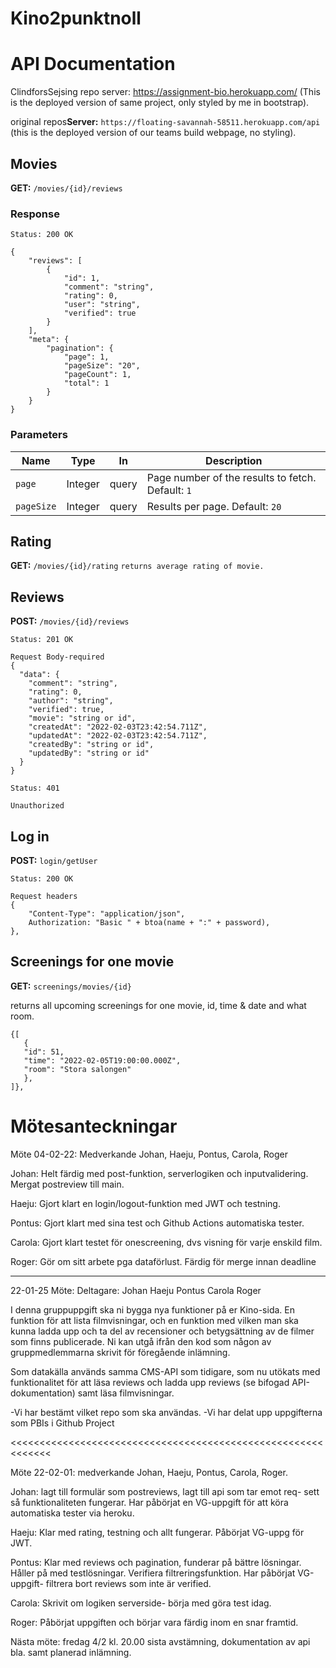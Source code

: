 # Kino2punktnoll

# API Documentation

ClindforsSejsing repo server: https://assignment-bio.herokuapp.com/ (This is the deployed version of same project, only styled by me in bootstrap). 

original repos**Server:** `https://floating-savannah-58511.herokuapp.com/api ` (this is the deployed version of our teams build webpage, no styling). 

## Movies

**GET:** `/movies/{id}/reviews`

### Response

`Status: 200 OK`

```
{
    "reviews": [
        {
            "id": 1,
            "comment": "string",
            "rating": 0,
            "user": "string",
            "verified": true
        }
    ],
    "meta": {
        "pagination": {
            "page": 1,
            "pageSize": "20",
            "pageCount": 1,
            "total": 1
        }
    }
}
```

### Parameters

| Name       | Type    | In    | Description                                       |
| ---------- | ------- | ----- | ------------------------------------------------- |
| `page`     | Integer | query | Page number of the results to fetch. Default: `1` |
| `pageSize` | Integer | query | Results per page. Default: `20`                   |

## Rating

**GET:** `/movies/{id}/rating`
`returns average rating of movie.`

## Reviews

**POST:** `/movies/{id}/reviews`

`Status: 201 OK`

```
Request Body-required
{
  "data": {
    "comment": "string",
    "rating": 0,
    "author": "string",
    "verified": true,
    "movie": "string or id",
    "createdAt": "2022-02-03T23:42:54.711Z",
    "updatedAt": "2022-02-03T23:42:54.711Z",
    "createdBy": "string or id",
    "updatedBy": "string or id"
  }
}
```

`Status: 401`

```
Unauthorized
```

## Log in

**POST:** `login/getUser`

`Status: 200 OK`

```
Request headers
{
    "Content-Type": "application/json",
    Authorization: "Basic " + btoa(name + ":" + password),
},
```

## Screenings for one movie

**GET:** `screenings/movies/{id}`

returns all upcoming screenings for one movie, id, time & date and what room.

```
{[
   {
   "id": 51,
   "time": "2022-02-05T19:00:00.000Z",
   "room": "Stora salongen"
   },
]},
```

# Mötesanteckningar

Möte 04-02-22: Medverkande Johan, Haeju, Pontus, Carola, Roger

Johan: Helt färdig med post-funktion, serverlogiken och inputvalidering. Mergat postreview till main.

Haeju: Gjort klart en login/logout-funktion med JWT och testning.

Pontus: Gjort klart med sina test och Github Actions automatiska tester.

Carola: Gjort klart testet för onescreening, dvs visning för varje enskild film.

Roger: Gör om sitt arbete pga dataförlust. Färdig för merge innan deadline

---

22-01-25 Möte:
Deltagare:
Johan
Haeju
Pontus
Carola
Roger

I denna gruppuppgift ska ni bygga nya funktioner på er Kino-sida. En funktion för att lista filmvisningar, och en funktion med vilken man ska kunna ladda upp och ta del av recensioner och betygsättning av de filmer som finns publicerade. Ni kan utgå ifrån den kod som någon av gruppmedlemmarna skrivit för föregående inlämning.

Som datakälla används samma CMS-API som tidigare, som nu utökats med funktionalitet för att läsa reviews och ladda upp reviews (se bifogad API-dokumentation) samt läsa filmvisningar.

-Vi har bestämt vilket repo som ska användas.
-Vi har delat upp uppgifterna som PBIs i Github Project

<<<<<<<<<<<<<<<<<<<<<<<<<<<<<<<<<<<<<<<<<<<<<<<<<<<<<<<<<<<<<

Möte 22-02-01: medverkande Johan, Haeju, Pontus, Carola, Roger.

Johan: lagt till formulär som postreviews, lagt till api som tar emot req- sett så funktionaliteten fungerar. Har påbörjat en VG-uppgift för att köra automatiska tester via heroku.

Haeju: Klar med rating, testning och allt fungerar. Påbörjat VG-uppg för JWT.

Pontus: Klar med reviews och pagination, funderar på bättre lösningar. Håller på med testlösningar. Verifiera filtreringsfunktion.
Har påbörjat VG-uppgift- filtrera bort reviews som inte är verified.

Carola: Skrivit om logiken serverside- börja med göra test idag.

Roger: Påbörjat uppgiften och börjar vara färdig inom en snar framtid.

Nästa möte: fredag 4/2 kl. 20.00 sista avstämning, dokumentation av api bla. samt planerad inlämning.
